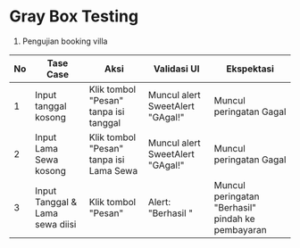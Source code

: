 # Gray Box Testing


1. Pengujian booking villa

| No | Tase Case              | Aksi                                      | Validasi UI                                                    | Ekspektasi                                           |
| -- | ---------------------- | ----------------------------------------- | -------------------------------------------------------------- | --------------------------------------------------------- |
| 1  | Input tanggal kosong   | Klik tombol "Pesan" tanpa isi tanggal  | Muncul alert SweetAlert "GAgal!" | Muncul peringatan Gagal |
| 2  | Input Lama Sewa kosong         | Klik tombol "Pesan" tanpa isi Lama Sewa | Muncul alert SweetAlert "GAgal!"                              | Muncul peringatan Gagal                         |
| 3  | Input Tanggal & Lama sewa diisi       | Klik tombol "Pesan" | Alert: "Berhasil "                            | Muncul peringatan "Berhasil" pindah ke pembayaran                          |





